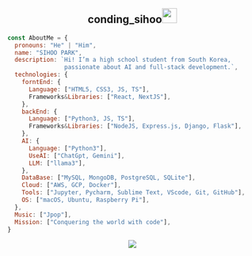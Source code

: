 
## <div align="center">conding_sihoo<img src="https://media.giphy.com/media/WUlplcMpOCEmTGBtBW/giphy.gif" width="30"></div>
<!--
**pandora7733/pandora7733** is a ✨ _special_ ✨ repository because its `README.md` (this file) appears on your GitHub profile.

원하는 뱃지가 필요할때 =>> {https://github.com/Ileriayo/markdown-badges}

Here are some ideas to get you started:

- 🔭 I’m currently working on ...
- 🌱 I’m currently learning ...
- 👯 I’m looking to collaborate on ...
- 🤔 I’m looking for help with ...
- 💬 Ask me about ...
- 📫 How to reach me: ...
- 😄 Pronouns: ...
- ⚡ Fun fact: ...
-->

```javascript
const AboutMe = {
  pronouns: "He" | "Him",
  name: "SIHOO PARK",
  description: `Hi! I’m a high school student from South Korea, 
                passionate about AI and full-stack development.`,
  technologies: {
    forntEnd: {
      Language: ["HTML5, CSS3, JS, TS"],
      Frameworks&Libraries: ["React, NextJS"],
    },
    backEnd: {
      Language: ["Python3, JS, TS"],
      Frameworks&Libraries: ["NodeJS, Express.js, Django, Flask"],
    },
    AI: {
      Language: ["Python3"],
      UseAI: ["ChatGpt, Gemini"],
      LLM: ["llama3"],
    },
    DataBase: ["MySQL, MongoDB, PostgreSQL, SQLite"],
    Cloud: ["AWS, GCP, Docker"],
    Tools: ["Jupyter, Pycharm, Sublime Text, VScode, Git, GitHub"],
    OS: ["macOS, Ubuntu, Raspberry Pi"],
  },
  Music: ["Jpop"],
  Mission: ["Conquering the world with code"],
}
```

<p align='center'>
  <img src="https://github-readme-stats.vercel.app/api/top-langs/?username=pandora7733&layout=compact&theme=midnight-purple"/>
</p>

